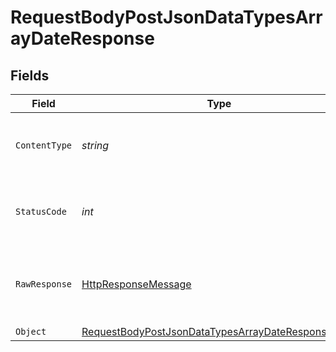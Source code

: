 # RequestBodyPostJsonDataTypesArrayDateResponse


## Fields

| Field                                                                                                                             | Type                                                                                                                              | Required                                                                                                                          | Description                                                                                                                       |
| --------------------------------------------------------------------------------------------------------------------------------- | --------------------------------------------------------------------------------------------------------------------------------- | --------------------------------------------------------------------------------------------------------------------------------- | --------------------------------------------------------------------------------------------------------------------------------- |
| `ContentType`                                                                                                                     | *string*                                                                                                                          | :heavy_check_mark:                                                                                                                | HTTP response content type for this operation                                                                                     |
| `StatusCode`                                                                                                                      | *int*                                                                                                                             | :heavy_check_mark:                                                                                                                | HTTP response status code for this operation                                                                                      |
| `RawResponse`                                                                                                                     | [HttpResponseMessage](https://learn.microsoft.com/en-us/dotnet/api/system.net.http.httpresponsemessage?view=net-5.0)              | :heavy_minus_sign:                                                                                                                | Raw HTTP response; suitable for custom response parsing                                                                           |
| `Object`                                                                                                                          | [RequestBodyPostJsonDataTypesArrayDateResponseBody](../../models/operations/RequestBodyPostJsonDataTypesArrayDateResponseBody.md) | :heavy_minus_sign:                                                                                                                | OK                                                                                                                                |